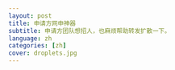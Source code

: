 ```yaml
---
layout: post
title: 申请方网申神器
subtitle: 申请方团队想招人，也麻烦帮助转发扩散一下。
language: zh
categories: [zh]
cover: droplets.jpg
---
```

